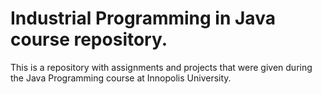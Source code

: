 # Industrial Programming in Java course repository.
This is a repository with assignments and projects that were given during the Java Programming course at Innopolis University.


